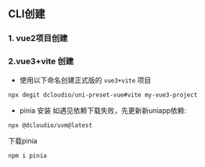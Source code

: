 ## CLI创建
### 1. vue2项目创建

### 2.vue3+vite 创建
- 使用以下命名创建正式版的 `vue3+vite` 项目
```shell
npx degit dcloudio/uni-preset-vue#vite my-vue3-project
```

- pinia 安装
如遇见依赖下载失败，先更新新uniapp依赖:
```shell
npx @dcloudio/uvm@latest
```

下载pinia
```shell
npm i pinia
```
